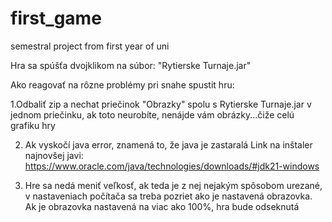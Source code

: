 # first_game

semestral project from first year of uni

Hra sa spúšťa dvojklikom na súbor: "Rytierske Turnaje.jar"

Ako reagovať na rôzne problémy pri snahe spustit hru:

1.Odbaliť zip a nechat priečinok "Obrazky" spolu s Rytierske Turnaje.jar v jednom priečinku, 
ak toto neurobíte, nenájde vám obrázky...čiže celú grafiku hry

2. Ak vyskočí java error, znamená to, že java je zastaralá
Link na inštaler najnovšej javi: 
https://www.oracle.com/java/technologies/downloads/#jdk21-windows

3. Hre sa nedá meniť veľkosť, ak teda je z nej nejakým spôsobom urezané, 
v nastaveniach počítača sa treba pozriet ako je nastavená obrazovka.
Ak je obrazovka nastavená na viac ako 100%, hra bude odseknutá